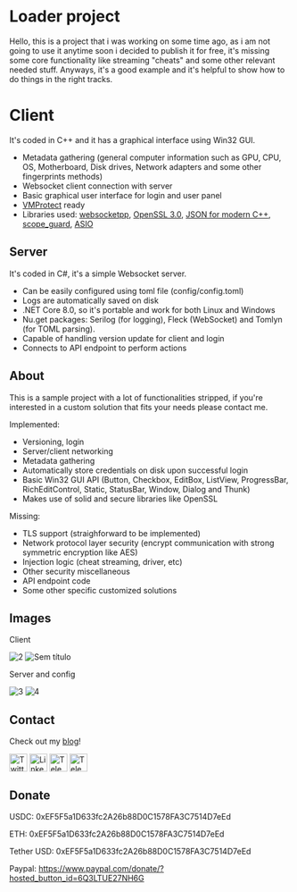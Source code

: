 
# Loader project

Hello, this is a project that i was working on some time ago, as i am not going to use it anytime soon i decided to publish it for free, it's missing some core functionality like streaming "cheats" and some other relevant needed stuff. Anyways, it's a good example and it's helpful to show how to do things in the right tracks.


# Client

It's coded in C++ and it has a graphical interface using Win32 GUI.

 - Metadata gathering (general computer information such as GPU, CPU, OS, Motherboard, Disk drives, Network adapters and some other fingerprints methods)
 - Websocket client connection with server
 - Basic graphical user interface for login and user panel
 - [VMProtect](https://vmpsoft.com/) ready
 - Libraries used: [websocketpp](https://github.com/zaphoyd/websocketpp), [OpenSSL 3.0](https://github.com/openssl/openssl/releases/tag/openssl-3.4.0), [JSON for modern C++](https://github.com/nlohmann/json), [scope_guard](https://github.com/Neargye/scope_guard), [ASIO](https://github.com/boostorg/asio)

## Server

It's coded in C#, it's a simple Websocket server.

 - Can be easily configured using toml file (config/config.toml)
 - Logs are automatically saved on disk
 - .NET Core 8.0, so it's portable and work for both Linux and Windows
 - Nu.get packages: Serilog (for logging), Fleck (WebSocket) and Tomlyn (for TOML parsing).
 - Capable of handling version update for client and login
 - Connects to API endpoint to perform actions

## About

This is a sample project with a lot of functionalities stripped, if you're interested in a custom solution that fits your needs please contact me.

Implemented:

 - Versioning, login
 - Server/client networking
 - Metadata gathering
 - Automatically store credentials on disk upon successful login
 - Basic Win32 GUI API (Button, Checkbox, EditBox, ListView, ProgressBar, RichEditControl, Static, StatusBar, Window, Dialog and Thunk)
 - Makes use of solid and secure libraries like OpenSSL
 
 Missing:
 - TLS support (straighforward to be implemented)
 - Network protocol layer security (encrypt communication with strong symmetric encryption like AES)
 - Injection logic (cheat streaming, driver, etc)
 - Other security miscellaneous
 - API endpoint code
 - Some other specific customized solutions

## Images

Client

![2](https://github.com/user-attachments/assets/06080251-f84c-42f9-9502-799ed6b68b45)
![Sem título](https://github.com/user-attachments/assets/4aa4145a-be7f-4c28-a76e-0818ebe21058)

Server and config

![3](https://github.com/user-attachments/assets/8bba33a3-5efd-4846-96cb-ab4685c6b8cd)
![4](https://github.com/user-attachments/assets/46ccac44-24c6-4fe8-8bd6-1f3239ac79c0)

## Contact

Check out my [blog](https://crvvdev.github.io/)!

[<img align="middle" alt="Twitter" width="32px" src="https://cdn.jsdelivr.net/npm/simple-icons@v3/icons/twitter.svg" />][twitter] [<img align="middle" alt="LinkedIn" width="32px" src="https://cdn.jsdelivr.net/npm/simple-icons@v3/icons/linkedin.svg" />][linkedin] [<img align="middle" alt="Telegram" width="32px" src="https://cdn.jsdelivr.net/npm/simple-icons@v3/icons/telegram.svg" />][telegram] [<img align="middle" alt="Telegram" width="32px" src="https://cdn.jsdelivr.net/npm/simple-icons@v3/icons/discord.svg" />][discord]

[twitter]: https://twitter.com/crvvdev
[telegram]: https://t.me/crvvdev
[linkedin]: https://www.linkedin.com/in/ricardo-carvalho-4677b1194/
[discord]: https://discord.com/invite/Bxrk4EpQ

## Donate

USDC: 0xEF5F5a1D633fc2A26b88D0C1578FA3C7514D7eEd

ETH: 0xEF5F5a1D633fc2A26b88D0C1578FA3C7514D7eEd

Tether USD: 0xEF5F5a1D633fc2A26b88D0C1578FA3C7514D7eEd

Paypal: https://www.paypal.com/donate/?hosted_button_id=6Q3LTUE27NH6G
